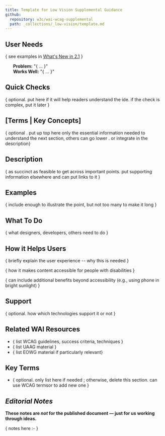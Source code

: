 ```yaml
---
title: Template for Low Vision Supplemental Guidance
github: 
  repository: w3c/wai-wcag-supplemental
  path: _collections/_low-vision/template.md
---
```


## User Needs
{ see examples in [What's New in 2.1](https://www.w3.org/WAI/standards-guidelines/wcag/new-in-21/) }

<div style="margin-left: 25px"><strong>Problem:</strong> "{ ... }"</div>
<div style="margin-left: 25px"><strong>Works Well:</strong> "{ ... }"</div>

## Quick Checks

{ optional. put here if it will help readers understand the ide. if the check is complex, put it later }

##  [Terms | Key Concepts]

{ optional . put up top here only the essential information needed to understand the next section, others can go lower . or integrate in the description}

##  Description

{ as succinct as feasible to get across important points. put supporting information elsewhere and can put links to it }

##  Examples

{ include enough to illustrate the point, but not too many to make it long }

##  What To Do

{ what designers, developers, others need to do }

##  How it Helps Users

{ briefly explain the user experience -- why this is needed }

{ how it makes content accessible for people with disabilities }

{ can include additional benefits beyond accessibility (e.g., using phone in bright sunlight) }

##  Support

{ optional. how which technologies support it or not }

##  Related WAI Resources

* { list WCAG guidelines, success criteria, techniques }
* { list UAAG material }
* { list EOWG material if particularly relevant}

##  Key Terms

* { optional. only list here if needed ; otherwise, delete this section. can use WCAG termsor to add new one }

##  <em>Editorial Notes </em>

<strong>These notes are <em>not</em> for the published document &mdash; just for us working through ideas.</strong>

{ notes here :- }
